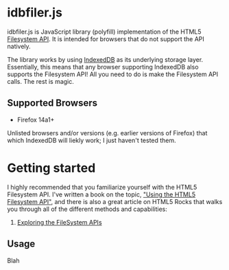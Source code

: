idbfiler.js
===========

idbfiler.js is JavaScript library (polyfill) implementation of the HTML5 [Filesystem API][1].
It is intended for browsers that do not support the API natively.

The library works by using [IndexedDB][2] as its underlying storage layer. Essentially,
this means that any browser supporting IndexedDB also supports the Filesystem API!
All you need to do is make the Filesystem API calls. The rest is magic.

Supported Browsers
------------------

* Firefox 14a1+

Unlisted browsers and/or versions (e.g. earlier versions of Firefox) that
which IndexedDB will liekly work; I just haven't tested them.

[1]: http://dev.w3.org/2009/dap/file-system/pub/FileSystem/
[2]: https://developer.mozilla.org/en/IndexedDB

Getting started
===============

I highly recommended that you familiarize yourself with the HTML5 Filesystem API.
I've written a book on the topic, ["Using the HTML5 Filesystem API"](http://shop.oreilly.com/product/0636920021360.do), and there is also a great article on HTML5 Rocks
that walks you through all of the different methods and capabilities:

1. [Exploring the FileSystem APIs](http://www.html5rocks.com/tutorials/file/filesystem/)

Usage
-----

Blah
